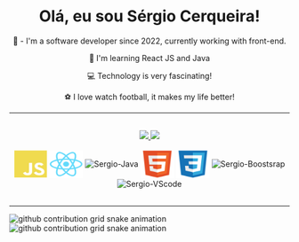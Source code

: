 <div>
  <h1 align="center"> Olá, eu sou Sérgio Cerqueira! </h1>
  <p align="center">🔭 - I'm a software developer since 2022, currently working with front-end. </p>
  <p align="center"> 🌱 I'm learning React JS and Java </p>
  <p align="center"> 💻 Technology is very fascinating! </p>
  <p align="center"> ⚽ I love watch football, it makes my life better! </p>
</div>
<hr/>
<br>
<div align="center">
  <a href="https://github.com/sergiocerq">
    <img height="150em" src="https://github-readme-stats.vercel.app/api?username=sergiocerq&show_icons=true&theme=tokyonight"/>
    <img height="150em" src="https://github-readme-stats.vercel.app/api/top-langs/?username=sergiocerq&layout=compact&theme=tokyonight&size_weight=0.5&count_weight=0.5"/>
  </a>
</div>

<div align="center" valign="top"><br>
 <img align="center" alt="Sergio-Js" height="50" width="60" src="https://raw.githubusercontent.com/devicons/devicon/master/icons/javascript/javascript-plain.svg">
  <img align="center" alt="Sergio-React" height="50" width="60" src="https://raw.githubusercontent.com/devicons/devicon/master/icons/react/react-original.svg">
  <img align="center" alt="Sergio-Java" height="50" width="60" src="https://cdn.jsdelivr.net/gh/devicons/devicon/icons/java/java-plain.svg" />
  <img align="center" alt="Sergio-HTML" height="50" width="60" src="https://raw.githubusercontent.com/devicons/devicon/master/icons/html5/html5-original.svg">
  <img align="center" alt="Sergio-CSS" height="50" width="60" src="https://raw.githubusercontent.com/devicons/devicon/master/icons/css3/css3-original.svg">
  <img align="center" alt="Sergio-Boostsrap" height="50" width="60" src="https://cdn.jsdelivr.net/gh/devicons/devicon/icons/bootstrap/bootstrap-plain.svg" />
  <img align="center" alt="Sergio-VScode" height="50" width="60" src="https://cdn.jsdelivr.net/gh/devicons/devicon/icons/vscode/vscode-original.svg" /> 
</div><br>
<hr/>
</div>

<!--END_SECTION:data-section-->
![github contribution grid snake animation](https://raw.githubusercontent.com/sergiocerq/sergiocerq/output/github-contribution-grid-snake-dark.svg#gh-dark-mode-only)![github contribution grid snake animation](https://raw.githubusercontent.com/sergiocerq/sergiocerq/output/github-contribution-grid-snake.svg#gh-light-mode-only)
